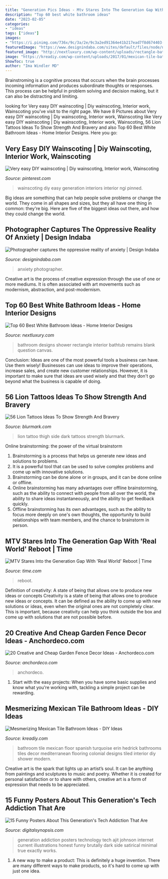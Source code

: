 ```yaml
---
title: "Generation Pics Ideas - Mtv Stares Into The Generation Gap With &#039;real World&#039; Reboot"
description: "Top 60 best white bathroom ideas"
date: "2023-02-05"
categories:
- "ideas"
tags: ["ideas"]
images:
- "https://i.pinimg.com/736x/9c/3a/2e/9c3a2ed91364e41b217ead7f8d674403--wainscoting-easy-diy.jpg"
featuredImage: "https://www.designindaba.com/sites/default/files/node/news/20859/gallery/unknown.jpg"
featured_image: "http://nextluxury.com/wp-content/uploads/rectangle-bathtub-with-shower-white-bathroom-ideas.jpg"
image: "https://kreadiy.com/wp-content/uploads/2017/01/mexican-tile-bathroom-3.jpg"
ShowToc: true
author: "Ima Windler MD"
---
```



Brainstroming is a cognitive process that occurs when the brain processes incoming information and produces subordinate thoughts or responses. This process can be helpful in problem solving and decision making, but it can also be distracting and limiting.

	

		
looking for Very easy DIY wainscoting | Diy wainscoting, Interior work, Wainscoting you've visit to the right page. We have 8 Pictures about Very easy DIY wainscoting | Diy wainscoting, Interior work, Wainscoting like Very easy DIY wainscoting | Diy wainscoting, Interior work, Wainscoting, 56 Lion Tattoos Ideas To Show Strength And Bravery and also Top 60 Best White Bathroom Ideas - Home Interior Designs. Here you go:
		
    
## Very Easy DIY Wainscoting | Diy Wainscoting, Interior Work, Wainscoting

<img loading=lazy src="https://i.pinimg.com/736x/9c/3a/2e/9c3a2ed91364e41b217ead7f8d674403--wainscoting-easy-diy.jpg" onerror="this.onerror=null;this.src='https://tse3.mm.bing.net/th?id=OIP.onY9n-aNkpctdaFJ5DsofgHaJ3&amp;pid=15.1';" alt="Very easy DIY wainscoting | Diy wainscoting, Interior work, Wainscoting">

_Source: pinterest.com_

>wainscoting diy easy generation interiors interior ngi pinned. 

	

Big ideas are something that can help people solve problems or change the world. They come in all shapes and sizes, but they all have one thing in common: they're big. Here are five of the biggest ideas out there, and how they could change the world.

    
## Photographer Captures The Oppressive Reality Of Anxiety | Design Indaba

<img loading=lazy src="https://www.designindaba.com/sites/default/files/node/news/20859/gallery/unknown.jpg" onerror="this.onerror=null;this.src='https://tse1.mm.bing.net/th?id=OIP.Ktph4GMrbTiSDraNH4dxiQHaJV&amp;pid=15.1';" alt="Photographer captures the oppressive reality of anxiety | Design Indaba">

_Source: designindaba.com_

>anxiety photographer. 

	

Creative art is the process of creative expression through the use of one or more mediums. It is often associated with art movements such as modernism, abstraction, and post-modernism.

    
## Top 60 Best White Bathroom Ideas - Home Interior Designs

<img loading=lazy src="http://nextluxury.com/wp-content/uploads/rectangle-bathtub-with-shower-white-bathroom-ideas.jpg" onerror="this.onerror=null;this.src='https://tse3.mm.bing.net/th?id=OIP.hgtRc_N-R8I1HeIQSkjBDwAAAA&amp;pid=15.1';" alt="Top 60 Best White Bathroom Ideas - Home Interior Designs">

_Source: nextluxury.com_

>bathroom designs shower rectangle interior bathtub remains blank question canvas. 

	

Conclusion: Ideas are one of the most powerful tools a business can have. Use them wisely!
Businesses can use ideas to improve their operations, increase sales, and create new customer relationships. However, it is important to make sure that ideas are used wisely and that they don't go beyond what the business is capable of doing.

    
## 56 Lion Tattoos Ideas To Show Strength And Bravery

<img loading=lazy src="http://www.blurmark.com/wp-content/uploads/2017/03/Dark-Lion-Tattoo-On-Side-Thigh.jpg" onerror="this.onerror=null;this.src='https://tse4.mm.bing.net/th?id=OIP.FsfFRXToaUFEO7hp2e0UXAHaJ4&amp;pid=15.1';" alt="56 Lion Tattoos Ideas To Show Strength And Bravery">

_Source: blurmark.com_

>lion tattoo thigh side dark tattoos strength blurmark. 

	

Online brainstorming: the power of the virtual brainstorm
1. Brainstorming is a process that helps us generate new ideas and solutions to problems.
2. It is a powerful tool that can be used to solve complex problems and come up with innovative solutions.
3. Brainstorming can be done alone or in groups, and it can be done online or offline.
4. Online brainstorming has many advantages over offline brainstorming, such as the ability to connect with people from all over the world, the ability to share ideas instantaneously, and the ability to get feedback quickly.
5. Offline brainstorming has its own advantages, such as the ability to focus more deeply on one's own thoughts, the opportunity to build relationships with team members, and the chance to brainstorm in person.

    
## MTV Stares Into The Generation Gap With &#039;Real World&#039; Reboot | Time

<img loading=lazy src="https://api.time.com/wp-content/uploads/2019/06/mtv-real-world-reboot-review.jpg?quality=85&amp;crop=0px%2C202px%2C2400px%2C1256px&amp;resize=1200%2C628&amp;strip" onerror="this.onerror=null;this.src='https://tse3.mm.bing.net/th?id=OIP.BYEuf_tLfh3yHb3x1zR3RAHaD4&amp;pid=15.1';" alt="MTV Stares Into the Generation Gap With &#039;Real World&#039; Reboot | Time">

_Source: time.com_

>reboot. 

	

Definition of creativity: A state of being that allows one to produce new ideas or concepts
Creativity is a state of being that allows one to produce new ideas or concepts. It can be defined as the ability to come up with new solutions or ideas, even when the original ones are not completely clear. This is important, because creativity can help you think outside the box and come up with solutions that are not possible before.

    
## 20 Creative And Cheap Garden Fence Decor Ideas - Anchordeco.com

<img loading=lazy src="https://i1.wp.com/anchordeco.com/wp-content/uploads/2020/08/Using-Old-Window-and-Flower-Decorate-Wooden-Fance.jpg?resize=1067%2C1600&amp;ssl=1" onerror="this.onerror=null;this.src='https://tse3.mm.bing.net/th?id=OIP.Vw10KZRmB7PfStOEoFWVegHaLG&amp;pid=15.1';" alt="20 Creative and Cheap Garden Fence Decor Ideas - Anchordeco.com">

_Source: anchordeco.com_

>anchordeco. 

	

1. Start with the easy projects: When you have some basic supplies and know what you're working with, tackling a simple project can be rewarding.

    
## Mesmerizing Mexican Tile Bathroom Ideas - DIY Ideas

<img loading=lazy src="https://kreadiy.com/wp-content/uploads/2017/01/mexican-tile-bathroom-3.jpg" onerror="this.onerror=null;this.src='https://tse1.mm.bing.net/th?id=OIP.vWRUeCRv7hKxjB2Mr6LRUQHaLH&amp;pid=15.1';" alt="Mesmerizing Mexican Tile Bathroom Ideas - DIY Ideas">

_Source: kreadiy.com_

>bathroom tile mexican floor spanish turquoise erin hedrick bathrooms tiles decor mediterranean flooring colonial designs tiled interior diy shower modern. 

	

Creative art is the spark that lights up an artist’s soul. It can be anything from paintings and sculptures to music and poetry. Whether it is created for personal satisfaction or to share with others, creative art is a form of expression that needs to be appreciated.

    
## 15 Funny Posters About This Generation&#039;s Tech Addiction That Are

<img loading=lazy src="http://digitalsynopsis.com/wp-content/uploads/2015/03/this-generation-technology-internet-addiction-posters-7.jpg" onerror="this.onerror=null;this.src='https://tse4.mm.bing.net/th?id=OIP.CFJjMVpAc5t5Vo78qK4FSgHaKY&amp;pid=15.1';" alt="15 Funny Posters About This Generation&#039;s Tech Addiction That Are">

_Source: digitalsynopsis.com_

>generation addiction posters technology tech ajit johnson internet current illustrations honest funny brutally dark side satirical minimal true exactly works. 

	

1. A new way to make a product: This is definitely a huge invention. There are many different ways to make products, so it's hard to come up with just one idea.

